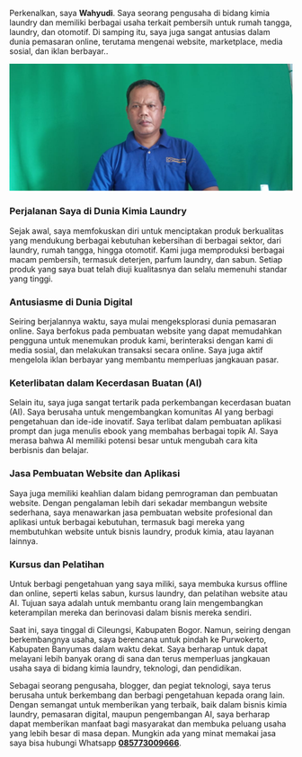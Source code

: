 Perkenalkan, saya **Wahyudi**. Saya seorang pengusaha di bidang kimia laundry dan memiliki berbagai usaha terkait pembersih untuk rumah tangga, laundry, dan otomotif. Di samping itu, saya juga sangat antusias dalam dunia pemasaran online, terutama mengenai website, marketplace, media sosial, dan iklan berbayar.. 

![Wahyudi](https://raw.githubusercontent.com/bandarlaundry/blog/refs/heads/images/bd-wahyudi.jpg)

### Perjalanan Saya di Dunia Kimia Laundry

Sejak awal, saya memfokuskan diri untuk menciptakan produk berkualitas yang mendukung berbagai kebutuhan kebersihan di berbagai sektor, dari laundry, rumah tangga, hingga otomotif. Kami juga memproduksi berbagai macam pembersih, termasuk deterjen, parfum laundry, dan sabun. Setiap produk yang saya buat telah diuji kualitasnya dan selalu memenuhi standar yang tinggi.

### Antusiasme di Dunia Digital

Seiring berjalannya waktu, saya mulai mengeksplorasi dunia pemasaran online. Saya berfokus pada pembuatan website yang dapat memudahkan pengguna untuk menemukan produk kami, berinteraksi dengan kami di media sosial, dan melakukan transaksi secara online. Saya juga aktif mengelola iklan berbayar yang membantu memperluas jangkauan pasar.

### Keterlibatan dalam Kecerdasan Buatan (AI)
Selain itu, saya juga sangat tertarik pada perkembangan kecerdasan buatan (AI). Saya berusaha untuk mengembangkan komunitas AI yang berbagi pengetahuan dan ide-ide inovatif. Saya terlibat dalam pembuatan aplikasi prompt dan juga menulis ebook yang membahas berbagai topik AI. Saya merasa bahwa AI memiliki potensi besar untuk mengubah cara kita berbisnis dan belajar.

### Jasa Pembuatan Website dan Aplikasi

Saya juga memiliki keahlian dalam bidang pemrograman dan pembuatan website. Dengan pengalaman lebih dari sekadar membangun website sederhana, saya menawarkan jasa pembuatan website profesional dan aplikasi untuk berbagai kebutuhan, termasuk bagi mereka yang membutuhkan website untuk bisnis laundry, produk kimia, atau layanan lainnya.

### Kursus dan Pelatihan

Untuk berbagi pengetahuan yang saya miliki, saya membuka kursus offline dan online, seperti kelas sabun, kursus laundry, dan pelatihan website atau AI. Tujuan saya adalah untuk membantu orang lain mengembangkan keterampilan mereka dan berinovasi dalam bisnis mereka sendiri.

Saat ini, saya tinggal di Cileungsi, Kabupaten Bogor. Namun, seiring dengan berkembangnya usaha, saya berencana untuk pindah ke Purwokerto, Kabupaten Banyumas dalam waktu dekat. Saya berharap untuk dapat melayani lebih banyak orang di sana dan terus memperluas jangkauan usaha saya di bidang kimia laundry, teknologi, dan pendidikan.

Sebagai seorang pengusaha, blogger, dan pegiat teknologi, saya terus berusaha untuk berkembang dan berbagi pengetahuan kepada orang lain. Dengan semangat untuk memberikan yang terbaik, baik dalam bisnis kimia laundry, pemasaran digital, maupun pengembangan AI, saya berharap dapat memberikan manfaat bagi masyarakat dan membuka peluang usaha yang lebih besar di masa depan. Mungkin ada yang minat memakai jasa saya bisa hubungi Whatsapp  [**085773009666**](https://wa.me/6285773009666).
